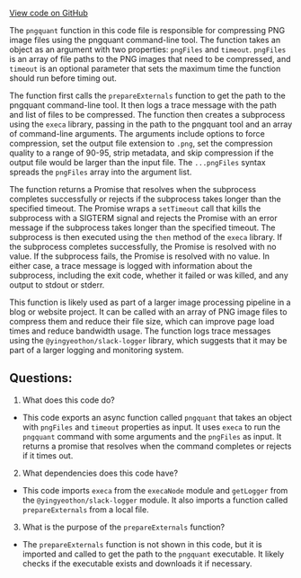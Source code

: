 [View code on GitHub](https://github.com/gaerongsalon/blog/imaging/lib/pngquant.ts)

The `pngquant` function in this code file is responsible for compressing PNG image files using the pngquant command-line tool. The function takes an object as an argument with two properties: `pngFiles` and `timeout`. `pngFiles` is an array of file paths to the PNG images that need to be compressed, and `timeout` is an optional parameter that sets the maximum time the function should run before timing out.

The function first calls the `prepareExternals` function to get the path to the pngquant command-line tool. It then logs a trace message with the path and list of files to be compressed. The function then creates a subprocess using the `execa` library, passing in the path to the pngquant tool and an array of command-line arguments. The arguments include options to force compression, set the output file extension to `.png`, set the compression quality to a range of 90-95, strip metadata, and skip compression if the output file would be larger than the input file. The `...pngFiles` syntax spreads the `pngFiles` array into the argument list.

The function returns a Promise that resolves when the subprocess completes successfully or rejects if the subprocess takes longer than the specified timeout. The Promise wraps a `setTimeout` call that kills the subprocess with a SIGTERM signal and rejects the Promise with an error message if the subprocess takes longer than the specified timeout. The subprocess is then executed using the `then` method of the `execa` library. If the subprocess completes successfully, the Promise is resolved with no value. If the subprocess fails, the Promise is resolved with no value. In either case, a trace message is logged with information about the subprocess, including the exit code, whether it failed or was killed, and any output to stdout or stderr.

This function is likely used as part of a larger image processing pipeline in a blog or website project. It can be called with an array of PNG image files to compress them and reduce their file size, which can improve page load times and reduce bandwidth usage. The function logs trace messages using the `@yingyeothon/slack-logger` library, which suggests that it may be part of a larger logging and monitoring system.
## Questions: 
 1. What does this code do?
- This code exports an async function called `pngquant` that takes an object with `pngFiles` and `timeout` properties as input. It uses `execa` to run the `pngquant` command with some arguments and the `pngFiles` as input. It returns a promise that resolves when the command completes or rejects if it times out.

2. What dependencies does this code have?
- This code imports `execa` from the `execaNode` module and `getLogger` from the `@yingyeothon/slack-logger` module. It also imports a function called `prepareExternals` from a local file.

3. What is the purpose of the `prepareExternals` function?
- The `prepareExternals` function is not shown in this code, but it is imported and called to get the path to the `pngquant` executable. It likely checks if the executable exists and downloads it if necessary.